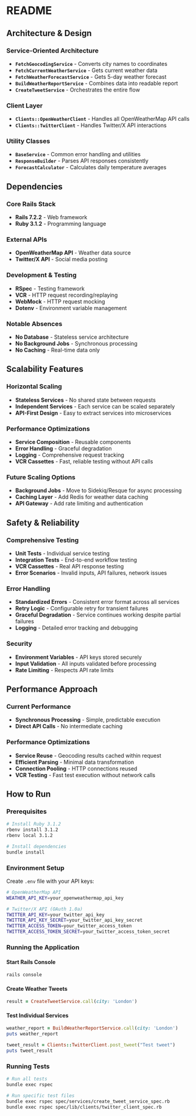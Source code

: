 # README


## Architecture & Design

### Service-Oriented Architecture
- **`FetchGeocodingService`** - Converts city names to coordinates
- **`FetchCurrentWeatherService`** - Gets current weather data
- **`FetchWeatherForecastService`** - Gets 5-day weather forecast
- **`BuildWeatherReportService`** - Combines data into readable report
- **`CreateTweetService`** - Orchestrates the entire flow

### Client Layer
- **`Clients::OpenWeatherClient`** - Handles all OpenWeatherMap API calls
- **`Clients::TwitterClient`** - Handles Twitter/X API interactions

### Utility Classes
- **`BaseService`** - Common error handling and utilities
- **`ResponseBuilder`** - Parses API responses consistently
- **`ForecastCalculator`** - Calculates daily temperature averages

## Dependencies

### Core Rails Stack
- **Rails 7.2.2** - Web framework
- **Ruby 3.1.2** - Programming language

### External APIs
- **OpenWeatherMap API** - Weather data source
- **Twitter/X API** - Social media posting

### Development & Testing
- **RSpec** - Testing framework
- **VCR** - HTTP request recording/replaying
- **WebMock** - HTTP request mocking
- **Dotenv** - Environment variable management

### Notable Absences
- **No Database** - Stateless service architecture
- **No Background Jobs** - Synchronous processing
- **No Caching** - Real-time data only

## Scalability Features

### Horizontal Scaling
- **Stateless Services** - No shared state between requests
- **Independent Services** - Each service can be scaled separately
- **API-First Design** - Easy to extract services into microservices

### Performance Optimizations
- **Service Composition** - Reusable components
- **Error Handling** - Graceful degradation
- **Logging** - Comprehensive request tracking
- **VCR Cassettes** - Fast, reliable testing without API calls

### Future Scaling Options
- **Background Jobs** - Move to Sidekiq/Resque for async processing
- **Caching Layer** - Add Redis for weather data caching
- **API Gateway** - Add rate limiting and authentication

## Safety & Reliability

### Comprehensive Testing
- **Unit Tests** - Individual service testing
- **Integration Tests** - End-to-end workflow testing
- **VCR Cassettes** - Real API response testing
- **Error Scenarios** - Invalid inputs, API failures, network issues

### Error Handling
- **Standardized Errors** - Consistent error format across all services
- **Retry Logic** - Configurable retry for transient failures
- **Graceful Degradation** - Service continues working despite partial failures
- **Logging** - Detailed error tracking and debugging

### Security
- **Environment Variables** - API keys stored securely
- **Input Validation** - All inputs validated before processing
- **Rate Limiting** - Respects API rate limits

## Performance Approach

### Current Performance
- **Synchronous Processing** - Simple, predictable execution
- **Direct API Calls** - No intermediate caching

### Performance Optimizations
- **Service Reuse** - Geocoding results cached within request
- **Efficient Parsing** - Minimal data transformation
- **Connection Pooling** - HTTP connections reused
- **VCR Testing** - Fast test execution without network calls

## How to Run

### Prerequisites
```bash
# Install Ruby 3.1.2
rbenv install 3.1.2
rbenv local 3.1.2

# Install dependencies
bundle install
```

### Environment Setup
Create `.env` file with your API keys:
```bash
# OpenWeatherMap API
WEATHER_API_KEY=your_openweathermap_api_key

# Twitter/X API (OAuth 1.0a)
TWITTER_API_KEY=your_twitter_api_key
TWITTER_API_KEY_SECRET=your_twitter_api_key_secret
TWITTER_ACCESS_TOKEN=your_twitter_access_token
TWITTER_ACCESS_TOKEN_SECRET=your_twitter_access_token_secret
```

### Running the Application

#### Start Rails Console
```bash
rails console
```

#### Create Weather Tweets
```ruby
result = CreateTweetService.call(city: 'London')
```

#### Test Individual Services
```ruby
weather_report = BuildWeatherReportService.call(city: 'London')
puts weather_report

tweet_result = Clients::TwitterClient.post_tweet("Test tweet")
puts tweet_result
```

### Running Tests
```bash
# Run all tests
bundle exec rspec

# Run specific test files
bundle exec rspec spec/services/create_tweet_service_spec.rb
bundle exec rspec spec/lib/clients/twitter_client_spec.rb
```
